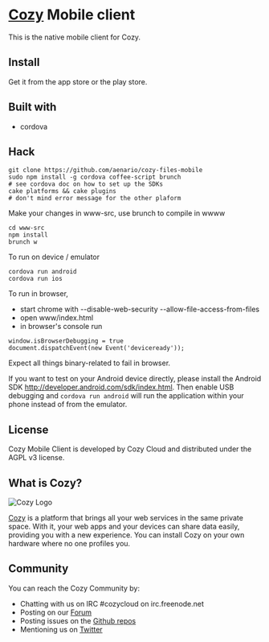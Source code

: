 # [Cozy](http://cozy.io) Mobile client

This is the native mobile client for Cozy.

## Install

Get it from the app store or the play store.

## Built with
- cordova

## Hack

    git clone https://github.com/aenario/cozy-files-mobile
    sudo npm install -g cordova coffee-script brunch
    # see cordova doc on how to set up the SDKs
    cake platforms && cake plugins
    # don't mind error message for the other plaform


Make your changes in www-src, use brunch to compile in wwww

    cd www-src
    npm install
    brunch w

To run on device / emulator

    cordova run android
    cordova run ios

To run in browser,
- start chrome with --disable-web-security --allow-file-access-from-files
- open www/index.html
- in browser's console run
```
window.isBrowserDebugging = true
document.dispatchEvent(new Event('deviceready'));
```

Expect all things binary-related to fail in browser.

If you want to test on your Android device directly, please install the Android SDK http://developer.android.com/sdk/index.html. Then enable USB debugging and `cordova run android` will run the application within your phone instead of from the emulator.



## License

Cozy Mobile Client is developed by Cozy Cloud and distributed under the AGPL v3 license.

## What is Cozy?

![Cozy Logo](https://raw.github.com/mycozycloud/cozy-setup/gh-pages/assets/images/happycloud.png)

[Cozy](http://cozy.io) is a platform that brings all your web services in the
same private space.  With it, your web apps and your devices can share data
easily, providing you
with a new experience. You can install Cozy on your own hardware where no one
profiles you.

## Community

You can reach the Cozy Community by:

* Chatting with us on IRC #cozycloud on irc.freenode.net
* Posting on our [Forum](https://groups.google.com/forum/?fromgroups#!forum/cozy-cloud)
* Posting issues on the [Github repos](https://github.com/mycozycloud/)
* Mentioning us on [Twitter](http://twitter.com/mycozycloud)
